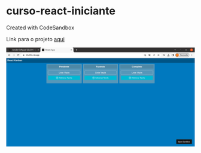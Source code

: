 # curso-react-iniciante
Created with CodeSandbox

Link para o projeto [aqui](https://w37yqq-3000.csb.app/)

<img src="https://github.com/CimaraOliveira/curso-react-iniciante/blob/main/Captura%20de%20tela%20de%202023-09-20%2011-29-44.png" width="800" />


